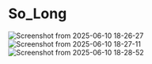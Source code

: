 # So_Long

![Screenshot from 2025-06-10 18-26-27](https://github.com/user-attachments/assets/a047e400-2bff-4e31-ba1d-97fd0ccb2e74)
![Screenshot from 2025-06-10 18-27-11](https://github.com/user-attachments/assets/911b67e3-8122-42ab-946e-b1fc512dfe55)
![Screenshot from 2025-06-10 18-28-52](https://github.com/user-attachments/assets/0f1794c7-5259-42fb-8ab9-d912f65edceb)
